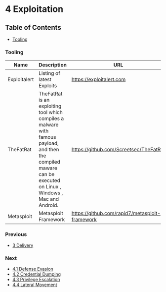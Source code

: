 # 4 Exploitation

## Table of Contents

- [Tooling](https://github.com/0xsyr0/Red-Team-Playbooks/blob/master/4-Exploitation/4-Exploitation.md#Tooling)

### Tooling

| Name | Description | URL |
| --- | --- | --- |
| Exploitalert | Listing of latest Exploits | https://exploitalert.com |
| TheFatRat | TheFatRat is an exploiting tool which compiles a malware with famous payload, and then the compiled maware can be executed on Linux , Windows , Mac and Android. | https://github.com/Screetsec/TheFatRat |
| Metasploit | Metasploit Framework | https://github.com/rapid7/metasploit-framework |

### Previous

- [3 Delivery](https://github.com/0xsyr0/Red-Team-Playbooks/blob/master/3-Delivery/3-Delivery.md)

### Next

- [4.1 Defense Evasion](https://github.com/0xsyr0/Red-Team-Playbooks/blob/master/4-Exploitation/4.1-Defense-Evasion.md)
- [4.2 Credential Dumping](https://github.com/0xsyr0/Red-Team-Playbooks/blob/master/4-Exploitation/4.2-Credential-Dumping.md)
- [4.3 Privilege Escalation](https://github.com/0xsyr0/Red-Team-Playbooks/blob/master/4-Exploitation/4.3-Privilege-Escalation.md)
- [4.4 Lateral Movement](https://github.com/0xsyr0/Red-Team-Playbooks/blob/master/4-Exploitation/4.4-Lateral-Movement.md)
